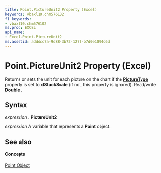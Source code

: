```yaml
---
title: Point.PictureUnit2 Property (Excel)
keywords: vbaxl10.chm576102
f1_keywords:
- vbaxl10.chm576102
ms.prod: EXCEL
api_name:
- Excel.Point.PictureUnit2
ms.assetid: adddcc7a-9d88-3b72-1279-b7d0e1894c6d
---
```



# Point.PictureUnit2 Property (Excel)

Returns or sets the unit for each picture on the chart if the  **[PictureType](point-picturetype-property-excel.md)** property is set to **xlStackScale** (if not, this property is ignored). Read/write **Double** .


## Syntax

 _expression_ . **PictureUnit2**

 _expression_ A variable that represents a **Point** object.


## See also


#### Concepts


[Point Object](point-object-excel.md)


